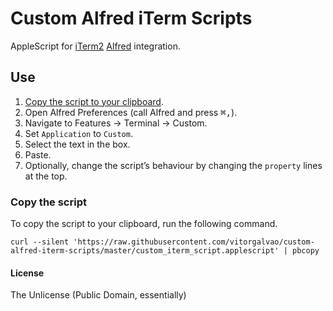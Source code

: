 # Custom Alfred iTerm Scripts

AppleScript for [iTerm2](https://iterm2.com/) [Alfred](https://www.alfredapp.com/) integration.

## Use

1. [Copy the script to your clipboard](#copy-the-script).
2. Open Alfred Preferences (call Alfred and press <kbd>⌘</kbd><kbd>,</kbd>).
3. Navigate to Features → Terminal → Custom.
4. Set `Application` to `Custom`.
5. Select the text in the box.
6. Paste.
7. Optionally, change the script’s behaviour by changing the `property` lines at the top.

### Copy the script

To copy the script to your clipboard, run the following command.

```
curl --silent 'https://raw.githubusercontent.com/vitorgalvao/custom-alfred-iterm-scripts/master/custom_iterm_script.applescript' | pbcopy
```

#### License

The Unlicense (Public Domain, essentially)